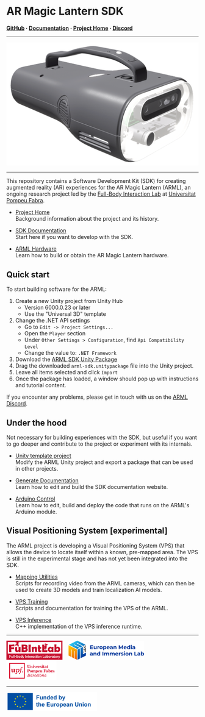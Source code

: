 # AR Magic Lantern SDK
**[GitHub](https://github.com/fubilab/arml-sdk) ·
  [Documentation](https://fubilab.github.io/arml-sdk/) ·
  [Project Home](https://emil-xr.eu/lighthouse-projects/upf-ar-magic-lantern/) ·
  [Discord](https://discord.gg/zWZT3yKf4q)**
<hr size="1" />

![](./arml-website/docs/images/arml-render-ob.png)

<hr size="1" />

This repository contains a Software Development Kit (SDK) for creating augmented reality (AR) experiences for the AR Magic Lantern (ARML), an ongoing research project led by the [Full-Body Interaction Lab](https://www.upf.edu/web/fubintlab) at [Universitat Pompeu Fabra](https://www.upf.edu/). 

- [Project Home](https://emil-xr.eu/lighthouse-projects/upf-ar-magic-lantern/)  
Background information about the project and its history.

- [SDK Documentation ](https://fubilab.github.io/arml-sdk/)  
Start here if you want to develop with the SDK.

- [ARML Hardware](https://fubilab.github.io/arml-sdk/docs/hardware.html)  
Learn how to build or obtain the AR Magic Lantern hardware.

## Quick start

To start building software for the ARML:
1. Create a new Unity project from Unity Hub
   - Version 6000.0.23 or later
   - Use the "Universal 3D" template
2. Change the .NET API settings
   - Go to `Edit -> Project Settings...`
   - Open the `Player` section
   - Under `Other Settings > Configuration`, find `Api Compatibility Level`
   - Change the value to: `.NET Framework`
3. Download the [ARML SDK Unity Package](https://github.com/fubilab/arml-sdk/releases/latest/download/arml-sdk.unitypackage)
4. Drag the downloaded `arml-sdk.unitypackage` file into the Unity project.
5. Leave all items selected and click `Import`
6. Once the package has loaded, a window should pop up with instructions and tutorial content. 

If you encounter any problems, please get in touch with us on the [ARML Discord](https://discord.gg/zWZT3yKf4q).

## Under the hood

Not necessary for building experiences with the SDK, but useful if you want to go deeper and contribute to the project or experiment with its internals.

- [Unity template project](./arml-unity/)  
Modify the ARML Unity project and export a package that can be used in other projects.

- [Generate Documentation](./arml-website/)  
Learn how to edit and build the SDK documentation website.

- [Arduino Control](./arml-arduino/)  
Learn how to edit, build and deploy the code that runs on the ARML's Arduino module. 

## Visual Positioning System [experimental]

The ARML project is developing a Visual Positioning System (VPS) that allows the device to locate itself within a known, pre-mapped area. The VPS is still in the experimental stage and has not yet been integrated into the SDK.

- [Mapping Utilities](./arml-utils/)  
Scripts for recording video from the ARML cameras, which can then be used to create 3D models and train localization AI models.

- [VPS Training](https://github.com/fubilab/vps-training)  
Scripts and documentation for training the VPS of the ARML.

- [VPS Inference](https://github.com/fubilab/vps-inference)  
C++ implementation of the VPS inference runtime.

<hr size="1">
<a href="https://www.upf.edu/web/fubintlab">
<img src="./arml-website/docs/images/FubIntLab.jpg" height="50" margin="5"/></a>
&nbsp;&nbsp;
<a href="https://emil-xr.eu">
<img src="./arml-website/docs/images/emil-logo.png" height="50"/></a>
&nbsp;&nbsp;
<a href="https://upf.edu">
<img src="./arml-website/docs/images/UPF.png" height="50"/></a>
<hr size="1">
<img src="./arml-website/docs/images/funded-by-the-eu.png" height="50" />

